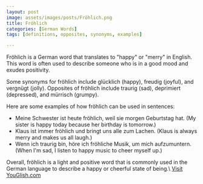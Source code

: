 ```yaml
---
layout: post
image: assets/images/posts/Fröhlich.png
title: Fröhlich
categories: [German Words]
tags: [definitions, opposites, synonyms, examples]

---
```


Fröhlich is a German word that translates to "happy" or "merry" in English. This word is often used to describe someone who is in a good mood and exudes positivity. 

Some synonyms for fröhlich include glücklich (happy), freudig (joyful), and vergnügt (jolly). Opposites of fröhlich include traurig (sad), deprimiert (depressed), and mürrisch (grumpy).

Here are some examples of how fröhlich can be used in sentences:

- Meine Schwester ist heute fröhlich, weil sie morgen Geburtstag hat. (My sister is happy today because her birthday is tomorrow.)
- Klaus ist immer fröhlich und bringt uns alle zum Lachen. (Klaus is always merry and makes us all laugh.)
- Wenn ich traurig bin, höre ich fröhliche Musik, um mich aufzumuntern. (When I'm sad, I listen to happy music to cheer myself up.)

Overall, fröhlich is a light and positive word that is commonly used in the German language to describe a happy or cheerful state of being.\ <a id="yg-widget-0" class="youglish-widget" data-query="Fröhlich" data-lang="german" data-components="8412" data-auto-start="0" data-bkg-color="theme_light" data-title="How%20to%20pronounce%20Fröhlich%20in%20German"  rel="nofollow" href="https://youglish.com">Visit YouGlish.com</a><script async src="https://youglish.com/public/emb/widget.js" charset="utf-8"></script>